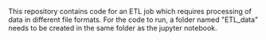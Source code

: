 This repository contains code for an ETL job which requires processing of data in different file formats.
For the code to run, a folder named "ETL_data" needs to be created in the same folder as the jupyter notebook.
